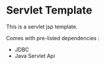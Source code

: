# Servlet Template

This is a servlet jsp template.

Comes with pre-listed dependencies :

- JDBC
- Java Servlet Api
